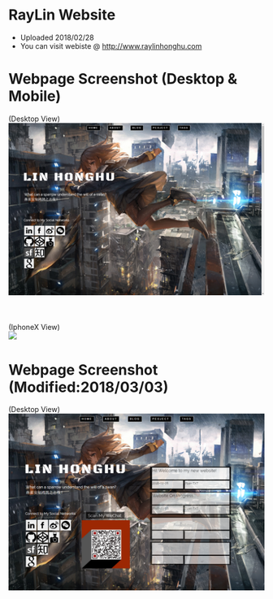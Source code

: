 # RayLin Website 
 * Uploaded 2018/02/28
 * You can visit webiste @ http://www.raylinhonghu.com

# Webpage Screenshot (Desktop & Mobile)

(Desktop View)
<img src="https://github.com/raylinhonghu/Parallax-My-Page/blob/master/desktop.png" width="1200px"><br><br><br><br>
(IphoneX View)<br>
<img src="https://github.com/raylinhonghu/Parallax-My-Page/blob/master/iphoneX.png" width="300px">


# Webpage Screenshot (Modified:2018/03/03)

(Desktop View)
<img src="https://github.com/raylinhonghu/Parallax-My-Page/blob/master/desktop2.png" width="1200px"><br><br><br><br>

